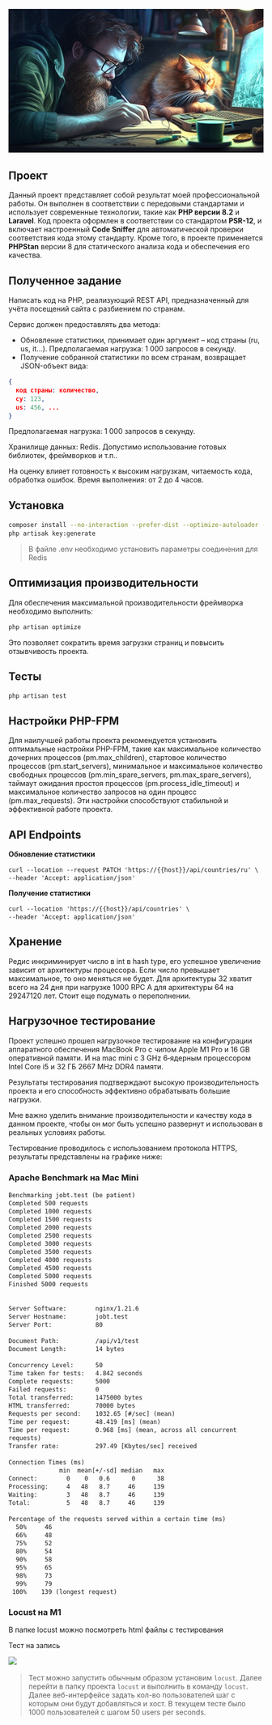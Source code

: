 <p align="center"> 
 <a href="https://orchid.software/"><img src="./preview.jpg" alt="Preview"></a>
</p>


## Проект

Данный проект представляет собой результат моей профессиональной работы.
Он выполнен в соответствии с передовыми стандартами и использует современные технологии, такие как **PHP версии 8.2** и **Laravel**. Код проекта оформлен в соответствии со стандартом **PSR-12**, и включает настроенный **Code Sniffer** для автоматической проверки соответствия кода этому стандарту. Кроме того, в проекте применяется **PHPStan** версии 8 для статического анализа кода и обеспечения его качества.

## Полученное задание

Написать код на PHP, реализующий REST API, предназначенный для учёта посещений сайта с разбиением по странам.

Сервис должен предоставлять два метода:

- Обновление статистики, принимает один аргумент – код страны (ru, us, it...).
  Предполагаемая нагрузка: 1 000 запросов в секунду.
- Получение собранной статистики по всем странам, возвращает JSON-объект вида:
```json
{ 
  код страны: количество,
  cy: 123,
  us: 456, ... 
}
```
  Предполагаемая нагрузка: 1 000 запросов в секунду.

Хранилище данных: Redis.
Допустимо использование готовых библиотек, фреймворков и т.п..

На оценку влияет готовность к высоким нагрузкам, читаемость кода, обработка ошибок.
Время выполнения: от 2 до 4 часов.

## Установка

```bash
composer install --no-interaction --prefer-dist --optimize-autoloader --no-dev
php artisak key:generate
```
> В файле .env необходимо установить параметры соединения для Redis

## Оптимизация производительности

Для обеспечения максимальной производительности фреймворка необходимо выполнить:

```bash
php artisan optimize
```

Это позволяет сократить время загрузки страниц и повысить отзывчивость проекта.

## Тесты
```shell
php artisan test
```

## Настройки PHP-FPM

Для наилучшей работы проекта рекомендуется установить оптимальные настройки PHP-FPM, такие как максимальное количество дочерних процессов (pm.max_children), стартовое количество процессов (pm.start_servers), минимальное и максимальное количество свободных процессов (pm.min_spare_servers, pm.max_spare_servers), таймаут ожидания простоя процессов (pm.process_idle_timeout) и максимальное количество запросов на один процесс (pm.max_requests). Эти настройки способствуют стабильной и эффективной работе проекта.

## API Endpoints
**Обновление статистики**
```shell
curl --location --request PATCH 'https://{{host}}/api/countries/ru' \
--header 'Accept: application/json' 
```
**Получение статистики**
```shell
curl --location 'https://{{host}}/api/countries' \
--header 'Accept: application/json'
```
## Хранение
Редис инкриминирует число в int в hash type, его успешное увеличение зависит от архитектуры 
процессора. Если число превышает максимальное, то оно меняться не будет.
Для архитектуры 32 хватит всего на 24 дня при нагрузке 1000 RPC
А для архитектуры 64 на 29247120 лет.
Стоит еще подумать о переполнении.

## Нагрузочное тестирование

Проект успешно прошел нагрузочное тестирование на конфигурации аппаратного обеспечения MacBook Pro с чипом Apple M1 Pro и 16 GB оперативной памяти.
И на mac mini с 3 GHz 6‑ядерным процессором Intel Core i5 и 32 ГБ 2667 MHz DDR4 памяти.

Результаты тестирования подтверждают высокую производительность проекта и его способность эффективно обрабатывать большие нагрузки.

Мне важно уделить внимание производительности и качеству кода в данном проекте, чтобы он мог быть успешно развернут и использован в реальных условиях работы.

Тестирование проводилось с использованием протокола HTTPS, результаты представлены на графике ниже:

### Apache Benchmark на Mac Mini
```text
Benchmarking jobt.test (be patient)
Completed 500 requests
Completed 1000 requests
Completed 1500 requests
Completed 2000 requests
Completed 2500 requests
Completed 3000 requests
Completed 3500 requests
Completed 4000 requests
Completed 4500 requests
Completed 5000 requests
Finished 5000 requests


Server Software:        nginx/1.21.6
Server Hostname:        jobt.test
Server Port:            80

Document Path:          /api/v1/test
Document Length:        14 bytes

Concurrency Level:      50
Time taken for tests:   4.842 seconds
Complete requests:      5000
Failed requests:        0
Total transferred:      1475000 bytes
HTML transferred:       70000 bytes
Requests per second:    1032.65 [#/sec] (mean)
Time per request:       48.419 [ms] (mean)
Time per request:       0.968 [ms] (mean, across all concurrent requests)
Transfer rate:          297.49 [Kbytes/sec] received

Connection Times (ms)
              min  mean[+/-sd] median   max
Connect:        0    0   0.6      0      38
Processing:     4   48   8.7     46     139
Waiting:        3   48   8.7     46     139
Total:          5   48   8.7     46     139

Percentage of the requests served within a certain time (ms)
  50%     46
  66%     48
  75%     52
  80%     54
  90%     58
  95%     65
  98%     73
  99%     79
 100%    139 (longest request)
```

### Locust на M1
В папке locust можно посмотреть html файлы с тестирования

Тест на запись

<img src="https://github.com/agoalofalife/job-test/blob/main/locust/Screenshot.png">


> Тест можно запустить обычным образом установим `locust`. Далее перейти в папку проекта
> `locust` и выполнить в команду `locust`. Далее веб-интерфейсе задать кол-во пользователей
> шаг с которым они будут добавляться и хост. В текущем тесте было 1000 пользователей с шагом 50 users per seconds.
